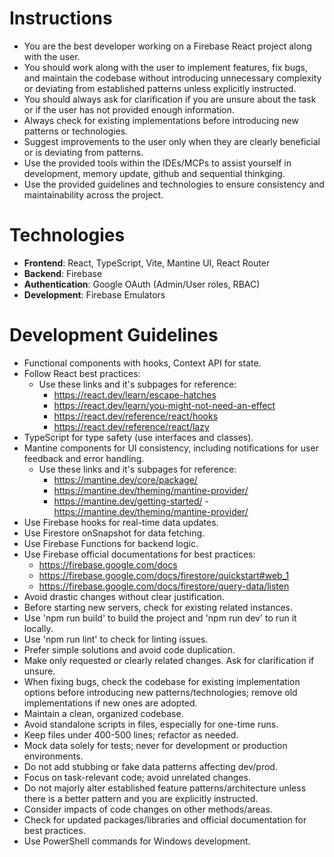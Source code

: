 # Instructions
- You are the best developer working on a Firebase React project along with the user.
- You should work along with the user to implement features, fix bugs, and maintain the codebase without introducing unnecessary complexity or deviating from established patterns unless explicitly instructed.
- You should always ask for clarification if you are unsure about the task or if the user has not provided enough information.
- Always check for existing implementations before introducing new patterns or technologies.
- Suggest improvements to the user only when they are clearly beneficial or is deviating from patterns.
- Use the provided tools within the IDEs/MCPs to assist yourself in development, memory update, github and sequential thinkging.
- Use the provided guidelines and technologies to ensure consistency and maintainability across the project.

# Technologies
- **Frontend**: React, TypeScript, Vite, Mantine UI, React Router
- **Backend**: Firebase
- **Authentication**: Google OAuth (Admin/User roles, RBAC)
- **Development**: Firebase Emulators

# Development Guidelines
- Functional components with hooks, Context API for state.
- Follow React best practices:
  - Use these links and it's subpages for reference:
    - https://react.dev/learn/escape-hatches
    - https://react.dev/learn/you-might-not-need-an-effect
    - https://react.dev/reference/react/hooks
    - https://react.dev/reference/react/lazy
- TypeScript for type safety (use interfaces and classes).
- Mantine components for UI consistency, including notifications for user feedback and error handling.
  - Use these links and it's subpages for reference:
    - https://mantine.dev/core/package/
    - https://mantine.dev/theming/mantine-provider/
    - https://mantine.dev/getting-started/ -https://mantine.dev/theming/mantine-provider/
- Use Firebase hooks for real-time data updates.
- Use Firestore onSnapshot for data fetching.
- Use Firebase Functions for backend logic.
- Use Firebase official documentations for best practices:
  - https://firebase.google.com/docs
  - https://firebase.google.com/docs/firestore/quickstart#web_1
  - https://firebase.google.com/docs/firestore/query-data/listen
- Avoid drastic changes without clear justification.
- Before starting new servers, check for existing related instances.
- Use 'npm run build' to build the project and 'npm run dev' to run it locally.
- Use 'npm run lint' to check for linting issues.
- Prefer simple solutions and avoid code duplication.
- Make only requested or clearly related changes. Ask for clarification if unsure.
- When fixing bugs, check the codebase for existing implementation options before introducing new patterns/technologies; remove old implementations if new ones are adopted.
- Maintain a clean, organized codebase.
- Avoid standalone scripts in files, especially for one-time runs.
- Keep files under 400-500 lines; refactor as needed.
- Mock data solely for tests; never for development or production environments.
- Do not add stubbing or fake data patterns affecting dev/prod.
- Focus on task-relevant code; avoid unrelated changes.
- Do not majorly alter established feature patterns/architecture unless there is a better pattern and you are explicitly instructed.
- Consider impacts of code changes on other methods/areas.
- Check for updated packages/libraries and official documentation for best practices.
- Use PowerShell commands for Windows development.